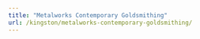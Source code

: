 ```yaml
---
title: "Metalworks Contemporary Goldsmithing"
url: /kingston/metalworks-contemporary-goldsmithing/
---
```

